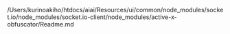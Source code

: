 /Users/kurinoakiho/htdocs/aiai/Resources/ui/common/node_modules/socket.io/node_modules/socket.io-client/node_modules/active-x-obfuscator/Readme.md